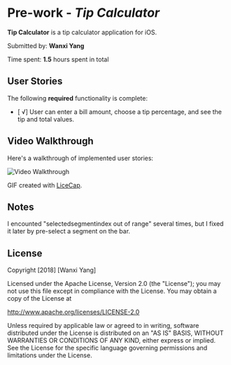 # Pre-work - *Tip Calculator*

**Tip Calculator** is a tip calculator application for iOS.

Submitted by: **Wanxi Yang**

Time spent: **1.5** hours spent in total

## User Stories

The following **required** functionality is complete:

* [ √] User can enter a bill amount, choose a tip percentage, and see the tip and total values.


## Video Walkthrough 

Here's a walkthrough of implemented user stories:

<img src='https://imgur.com/vmqPVB4' title='Video Walkthrough' width='' alt='Video Walkthrough' />

GIF created with [LiceCap](http://www.cockos.com/licecap/).

## Notes

I encounted "selectedsegmentindex out of range" several times, but I fixed it later by pre-select a segment on the bar.

## License

Copyright [2018] [Wanxi Yang]

Licensed under the Apache License, Version 2.0 (the "License");
you may not use this file except in compliance with the License.
You may obtain a copy of the License at

http://www.apache.org/licenses/LICENSE-2.0

Unless required by applicable law or agreed to in writing, software
distributed under the License is distributed on an "AS IS" BASIS,
WITHOUT WARRANTIES OR CONDITIONS OF ANY KIND, either express or implied.
See the License for the specific language governing permissions and
limitations under the License.
